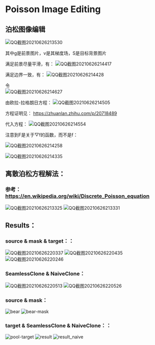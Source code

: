 Poisson Image Editing
=====
## 泊松图像编辑
![QQ截图20210626213530](https://user-images.githubusercontent.com/81803879/123514618-76cdce80-d6c6-11eb-8cee-6a47a9fbfd93.png)

其中g是前景图片，v是其梯度场，S是目标背景图片

满足前景尽量平滑，有：
![QQ截图20210626214417](https://user-images.githubusercontent.com/81803879/123514894-b6e18100-d6c7-11eb-92cd-15e083e83dbc.png)


满足边界一致，有：
![QQ截图20210626214428](https://user-images.githubusercontent.com/81803879/123514898-bba63500-d6c7-11eb-8d5c-974ef51c30f1.png)

令      
![QQ截图20210626214627](https://user-images.githubusercontent.com/81803879/123514943-0031d080-d6c8-11eb-8c15-eb6f4f8f5ce5.png)

由欧拉-拉格朗日方程：
![QQ截图20210626214505](https://user-images.githubusercontent.com/81803879/123514907-ca8ce780-d6c7-11eb-9c2a-7afc008b3711.png)

方程证明见：
https://zhuanlan.zhihu.com/p/20718489

代入方程：
![QQ截图20210626214554](https://user-images.githubusercontent.com/81803879/123514929-e85a4c80-d6c7-11eb-92c8-21fde07f939e.png)

注意到F是关于▽f的函数，而不是f：

![QQ截图20210626214258](https://user-images.githubusercontent.com/81803879/123514855-80a40180-d6c7-11eb-9bc0-1b87843fe5b9.png)

![QQ截图20210626214335](https://user-images.githubusercontent.com/81803879/123514871-944f6800-d6c7-11eb-9e6d-45cf05701c09.png)




## 离散泊松方程解法：
### 参考：https://en.wikipedia.org/wiki/Discrete_Poisson_equation
![QQ截图20210626213325](https://user-images.githubusercontent.com/81803879/123514553-2c4c5200-d6c6-11eb-81f4-158d4328c565.png)
![QQ截图20210626213331](https://user-images.githubusercontent.com/81803879/123514558-2f474280-d6c6-11eb-86e6-2fb4e8e1df4e.png)

## Results：

### source   &   mask   &   target：：

![QQ截图20210626220337](https://user-images.githubusercontent.com/81803879/123515534-63bcfd80-d6ca-11eb-9c00-538960446905.png)
![QQ截图20210626220435](https://user-images.githubusercontent.com/81803879/123515570-851de980-d6ca-11eb-9a68-b30bd8d66ff9.png)
![QQ截图20210626220246](https://user-images.githubusercontent.com/81803879/123515505-41c37b00-d6ca-11eb-99df-d93e56dd09ab.png)

### SeamlessClone   &   NaiveClone：

![QQ截图20210626220513](https://user-images.githubusercontent.com/81803879/123515607-a4b51200-d6ca-11eb-965a-b443a0d95433.png)
![QQ截图20210626220526](https://user-images.githubusercontent.com/81803879/123515612-a7b00280-d6ca-11eb-902c-39464b19cca0.png)



### source   &   mask：

![bear](https://user-images.githubusercontent.com/81803879/123515127-d75e0b00-d6c8-11eb-8ec7-6749e2010e66.jpg)
![bear-mask](https://user-images.githubusercontent.com/81803879/123515132-d9c06500-d6c8-11eb-87a0-1ff33b926ac3.jpg)

### target   &   SeamlessClone   &   NaiveClone：：

![pool-target](https://user-images.githubusercontent.com/81803879/123515141-dc22bf00-d6c8-11eb-9053-465624aa77d1.jpg)
![result](https://user-images.githubusercontent.com/81803879/123515160-e1800980-d6c8-11eb-8019-608fdc0b0eac.png)
![result_naive](https://user-images.githubusercontent.com/81803879/123515168-e47afa00-d6c8-11eb-9e32-e5303ae7eb46.png)


